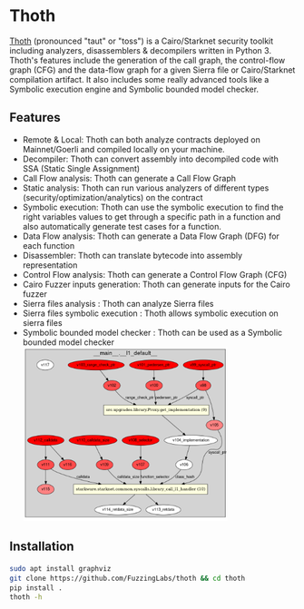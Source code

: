 # Thoth

[Thoth](https://github.com/FuzzingLabs/thoth) (pronounced "taut" or "toss") is a Cairo/Starknet security toolkit including analyzers, disassemblers & decompilers written in Python 3. Thoth's features include the generation of the call graph, the control-flow graph (CFG) and the data-flow graph for a given Sierra file or Cairo/Starknet compilation artifact. It also includes some really advanced tools like a Symbolic execution engine and Symbolic bounded model checker.

## Features

- Remote & Local: Thoth can both analyze contracts deployed on Mainnet/Goerli and compiled locally on your machine.
- Decompiler: Thoth can convert assembly into decompiled code with SSA (Static Single Assignment)
- Call Flow analysis: Thoth can generate a Call Flow Graph
- Static analysis: Thoth can run various analyzers of different types (security/optimization/analytics) on the contract
- Symbolic execution: Thoth can use the symbolic execution to find the right variables values to get through a specific path in a function and also automatically generate test cases for a function.
- Data Flow analysis: Thoth can generate a Data Flow Graph (DFG) for each function
- Disassembler: Thoth can translate bytecode into assembly representation
- Control Flow analysis: Thoth can generate a Control Flow Graph (CFG)
- Cairo Fuzzer inputs generation: Thoth can generate inputs for the Cairo fuzzer
- Sierra files analysis : Thoth can analyze Sierra files
- Sierra files symbolic execution : Thoth allows symbolic execution on sierra files
- Symbolic bounded model checker : Thoth can be used as a Symbolic bounded model checker
  <img alt="thoth" src="img/ch02-13-thoth.png" class="center" style="width: 75%;" />

## Installation

```bash
sudo apt install graphviz
git clone https://github.com/FuzzingLabs/thoth && cd thoth
pip install .
thoth -h
```
